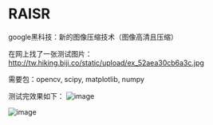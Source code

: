# RAISR
google黑科技：新的图像压缩技术（图像高清且压缩）

在网上找了一张测试图片：
http://tw.hiking.biji.co/static/upload/ex_52aea30cb6a3c.jpg


需要包：opencv,
        scipy,
        matplotlib,
        numpy

测试完效果如下：
![image](https://github.com/ndscigdata/RAISR/fig.png)

![image](https://github.com/ndscigdata/RAISR/fig2.png)
